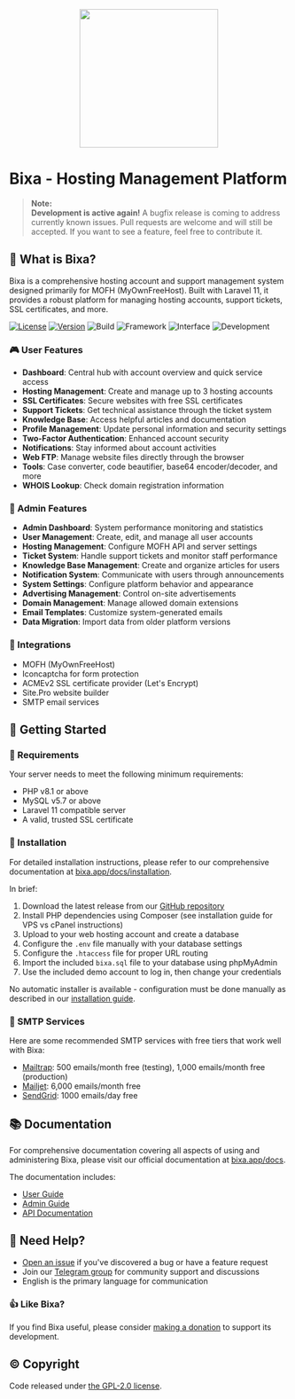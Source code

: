 <div align="center">
    <img src="public/build/images/logo.svg" width="250px">
</div>

# Bixa - Hosting Management Platform

> **Note:**  
> **Development is active again!**
> A bugfix release is coming to address currently known issues.
> Pull requests are welcome and will still be accepted. If you want to see a feature, feel free to contribute it.

## 👀 What is Bixa?
Bixa is a comprehensive hosting account and support management system designed primarily for MOFH (MyOwnFreeHost). Built with Laravel 11, it provides a robust platform for managing hosting accounts, support tickets, SSL certificates, and more.

[![License](https://img.shields.io/badge/License-GPL_2.0-orange)](LICENSE)
[![Version](https://img.shields.io/badge/Version-v2.0.1-informational)](https://github.com/bixacloud/bixa/releases/latest)
![Build](https://img.shields.io/badge/Build-Passed-brightgreen)
![Framework](https://img.shields.io/badge/Framework-Laravel_11-red)
![Interface](https://img.shields.io/badge/Interface-Tabler-lightgreen)
![Development](https://img.shields.io/badge/Development-Active-brightgreen)

### 🎮 User Features
- **Dashboard**: Central hub with account overview and quick service access
- **Hosting Management**: Create and manage up to 3 hosting accounts
- **SSL Certificates**: Secure websites with free SSL certificates
- **Support Tickets**: Get technical assistance through the ticket system
- **Knowledge Base**: Access helpful articles and documentation
- **Profile Management**: Update personal information and security settings
- **Two-Factor Authentication**: Enhanced account security
- **Notifications**: Stay informed about account activities
- **Web FTP**: Manage website files directly through the browser
- **Tools**: Case converter, code beautifier, base64 encoder/decoder, and more
- **WHOIS Lookup**: Check domain registration information

### 👑 Admin Features
- **Admin Dashboard**: System performance monitoring and statistics
- **User Management**: Create, edit, and manage all user accounts
- **Hosting Management**: Configure MOFH API and server settings
- **Ticket System**: Handle support tickets and monitor staff performance
- **Knowledge Base Management**: Create and organize articles for users
- **Notification System**: Communicate with users through announcements
- **System Settings**: Configure platform behavior and appearance
- **Advertising Management**: Control on-site advertisements
- **Domain Management**: Manage allowed domain extensions
- **Email Templates**: Customize system-generated emails
- **Data Migration**: Import data from older platform versions

### 🔌 Integrations
- MOFH (MyOwnFreeHost)
- Iconcaptcha for form protection
- ACMEv2 SSL certificate provider (Let's Encrypt)
- Site.Pro website builder
- SMTP email services

## 🚀 Getting Started

### 🚅 Requirements
Your server needs to meet the following minimum requirements:
- PHP v8.1 or above
- MySQL v5.7 or above
- Laravel 11 compatible server
- A valid, trusted SSL certificate

### 💾 Installation 
For detailed installation instructions, please refer to our comprehensive documentation at [bixa.app/docs/installation](https://bixa.app/docs/install).

In brief:
1. Download the latest release from our [GitHub repository](https://github.com/bixacloud/bixa/releases/latest)
2. Install PHP dependencies using Composer (see installation guide for VPS vs cPanel instructions)
3. Upload to your web hosting account and create a database
4. Configure the `.env` file manually with your database settings
5. Configure the `.htaccess` file for proper URL routing
6. Import the included `bixa.sql` file to your database using phpMyAdmin
7. Use the included demo account to log in, then change your credentials

No automatic installer is available - configuration must be done manually as described in our [installation guide](https://bixa.app/docs/install).

### 📧 SMTP Services
Here are some recommended SMTP services with free tiers that work well with Bixa:

- [Mailtrap](https://mailtrap.io/): 500 emails/month free (testing), 1,000 emails/month free (production)
- [Mailjet](https://mailjet.com/): 6,000 emails/month free
- [SendGrid](https://sendgrid.com/free/): 1000 emails/day free

## 📚 Documentation

For comprehensive documentation covering all aspects of using and administering Bixa, please visit our official documentation at [bixa.app/docs](https://bixa.app/docs).

The documentation includes:
- [User Guide](https://bixa.app/docs/user)
- [Admin Guide](https://bixa.app/docs/admin)
- [API Documentation](https://bixa.app/docs/api)

## 🤔 Need Help?

- [Open an issue](https://github.com/bixacloud/bixa/issues/new) if you've discovered a bug or have a feature request
- Join our [Telegram group](https://t.me/bixacloud) for community support and discussions
- English is the primary language for communication

### 👍 Like Bixa?
If you find Bixa useful, please consider [making a donation](https://bixa.app/DONATE.md) to support its development.

## ©️ Copyright
Code released under [the GPL-2.0 license](LICENSE).